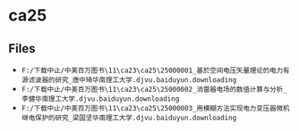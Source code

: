 # ca25

## Files

- `F:/下载中止/中美百万图书\11\ca23\ca25\25000001_基於空间电压矢量理论的电力有源滤波器的研究_唐中琦华南理工大学.djvu.baiduyun.downloading`
- `F:/下载中止/中美百万图书\11\ca23\ca25\25000002_消雷器电场的数值计算与分析_李健华南理工大学.djvu.baiduyun.downloading`
- `F:/下载中止/中美百万图书\11\ca23\ca25\25000003_用模糊方法实现电力变压器微机继电保护的研究_梁国坚华南理工大学.djvu.baiduyun.downloading`
